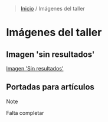 > [Inicio](/lugspain202502) / Imágenes del taller

# Imágenes del taller
## Imagen 'sin resultados'
[Imagen 'Sin resultados'](./assets/not-found.png)
## Portadas para artículos
> [!NOTE]
> Falta completar
